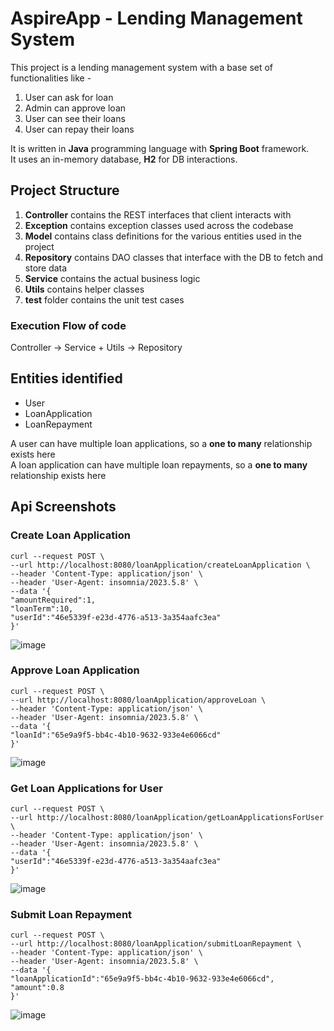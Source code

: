 # AspireApp - Lending Management System

This project is a lending management system with a base set of functionalities like -

1. User can ask for loan
2. Admin can approve loan
3. User can see their loans
4. User can repay their loans

It is written in **Java** programming language with **Spring Boot** framework.  
It uses an in-memory database, **H2** for DB interactions.

## Project Structure

1. **Controller** contains the REST interfaces that client interacts with
2. **Exception** contains exception classes used across the codebase
3. **Model** contains class definitions for the various entities used in the project
4. **Repository** contains DAO classes that interface with the DB to fetch and store data
5. **Service** contains the actual business logic
6. **Utils** contains helper classes
7. **test** folder contains the unit test cases

### Execution Flow of code
Controller -> Service + Utils -> Repository

## Entities identified

- User
- LoanApplication
- LoanRepayment

A user can have multiple loan applications, so a **one to many** relationship exists here  
A loan application can have multiple loan repayments, so a **one to many** relationship exists here

## Api Screenshots
### Create Loan Application
    curl --request POST \
    --url http://localhost:8080/loanApplication/createLoanApplication \
    --header 'Content-Type: application/json' \
    --header 'User-Agent: insomnia/2023.5.8' \
    --data '{
    "amountRequired":1,
    "loanTerm":10,
    "userId":"46e5339f-e23d-4776-a513-3a354aafc3ea"
    }'
![image](https://github.com/agrawal-utkarsh/AspireApp/assets/14595816/549d5163-de05-4f71-8d27-73906c079de5)

### Approve Loan Application
    curl --request POST \
    --url http://localhost:8080/loanApplication/approveLoan \
    --header 'Content-Type: application/json' \
    --header 'User-Agent: insomnia/2023.5.8' \
    --data '{
    "loanId":"65e9a9f5-bb4c-4b10-9632-933e4e6066cd"
    }'
![image](https://github.com/agrawal-utkarsh/AspireApp/assets/14595816/0e00ea34-0559-4719-87b9-705bd33e4454)

### Get Loan Applications for User
    curl --request POST \
    --url http://localhost:8080/loanApplication/getLoanApplicationsForUser \
    --header 'Content-Type: application/json' \
    --header 'User-Agent: insomnia/2023.5.8' \
    --data '{
    "userId":"46e5339f-e23d-4776-a513-3a354aafc3ea"
    }'
![image](https://github.com/agrawal-utkarsh/AspireApp/assets/14595816/08f2f1d9-3822-4726-80f4-b93f9d01895a)

### Submit Loan Repayment
    curl --request POST \
    --url http://localhost:8080/loanApplication/submitLoanRepayment \
    --header 'Content-Type: application/json' \
    --header 'User-Agent: insomnia/2023.5.8' \
    --data '{
    "loanApplicationId":"65e9a9f5-bb4c-4b10-9632-933e4e6066cd",
    "amount":0.8
    }'
![image](https://github.com/agrawal-utkarsh/AspireApp/assets/14595816/2152d6d0-6592-4545-9736-965b224c6222)
